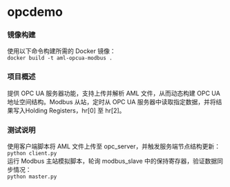 # opcdemo

### 镜像构建
使用以下命令构建所需的 Docker 镜像：  
`docker build -t aml-opcua-modbus .`  
### 项目概述
提供 OPC UA 服务器功能，支持上传并解析 AML 文件，从而动态构建 OPC UA 地址空间结构。Modbus 从站，定时从 OPC UA 服务器中读取指定数据，并将结果写入Holding Registers，hr[0] 至 hr[2]。  
### 测试说明
使用客户端脚本将 AML 文件上传至 opc_server，并触发服务端节点结构更新：  
`python client.py`  
运行 Modbus 主站模拟脚本，轮询 modbus_slave 中的保持寄存器，验证数据同步情况：  
`python master.py` 
